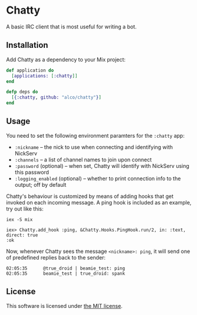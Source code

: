 Chatty
======

A basic IRC client that is most useful for writing a bot.


## Installation

Add Chatty as a dependency to your Mix project:

```elixir
def application do
  [applications: [:chatty]]
end

defp deps do
  [{:chatty, github: "alco/chatty"}]
end
```


## Usage

You need to set the following environment paramters for the `:chatty` app:

  * `:nickname` – the nick to use when connecting and identifying with NickServ
  * `:channels` – a list of channel names to join upon connect
  * `:password` (optional) – when set, Chatty will identify with NickServ using
    this password
  * `:logging_enabled` (optional) – whether to print connection info to the
    output; off by default

Chatty's behaviour is customized by means of adding hooks that get invoked on
each incoming message. A ping hook is included as an example, try out like
this:

```iex
iex -S mix

iex> Chatty.add_hook :ping, &Chatty.Hooks.PingHook.run/2, in: :text, direct: true
:ok
```

Now, whenever Chatty sees the message `<nickname>: ping`, it will send one of
predefined replies back to the sender:

```
02:05:35      @true_droid | beamie_test: ping
02:05:35      beamie_test | true_droid: spank
```


## License

This software is licensed under [the MIT license](LICENSE).
